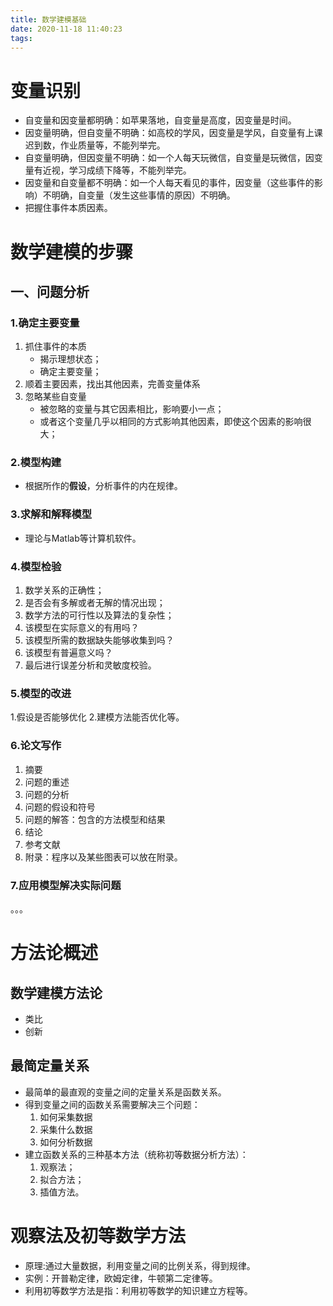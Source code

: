 ```yaml
---
title: 数学建模基础
date: 2020-11-18 11:40:23
tags:
---
```


# 变量识别

* 自变量和因变量都明确：如苹果落地，自变量是高度，因变量是时间。
* 因变量明确，但自变量不明确：如高校的学风，因变量是学风，自变量有上课迟到数，作业质量等，不能列举完。
* 自变量明确，但因变量不明确：如一个人每天玩微信，自变量是玩微信，因变量有近视，学习成绩下降等，不能列举完。
* 因变量和自变量都不明确：如一个人每天看见的事件，因变量（这些事件的影响）不明确，自变量（发生这些事情的原因）不明确。
* 把握住事件本质因素。

# 数学建模的步骤

## 一、问题分析

### 1.确定主要变量

1. 抓住事件的本质
   * 揭示理想状态；
   * 确定主要变量；
2. 顺着主要因素，找出其他因素，完善变量体系
3. 忽略某些自变量
   * 被忽略的变量与其它因素相比，影响要小一点；
   * 或者这个变量几乎以相同的方式影响其他因素，即使这个因素的影响很大；

### 2.模型构建

* 根据所作的**假设**，分析事件的内在规律。

### 3.求解和解释模型

* 理论与Matlab等计算机软件。

### 4.模型检验

1. 数学关系的正确性；
2. 是否会有多解或者无解的情况出现；
3. 数学方法的可行性以及算法的复杂性；
4. 该模型在实际意义的有用吗？
5. 该模型所需的数据缺失能够收集到吗？
6. 该模型有普遍意义吗？
7. 最后进行误差分析和灵敏度校验。

### 5.模型的改进

1.假设是否能够优化
2.建模方法能否优化等。

### 6.论文写作

1. 摘要
2. 问题的重述
3. 问题的分析
4. 问题的假设和符号
5. 问题的解答：包含的方法模型和结果
6. 结论
7. 参考文献
8. 附录：程序以及某些图表可以放在附录。

### 7.应用模型解决实际问题
。。。

# 方法论概述

## 数学建模方法论

* 类比
* 创新

## 最简定量关系

* 最简单的最直观的变量之间的定量关系是函数关系。
* 得到变量之间的函数关系需要解决三个问题：
  1.  如何采集数据
  2.  采集什么数据
  3.  如何分析数据
* 建立函数关系的三种基本方法（统称初等数据分析方法）：
  1. 观察法；
  2. 拟合方法；
  3. 插值方法。

# 观察法及初等数学方法

* 原理:通过大量数据，利用变量之间的比例关系，得到规律。
* 实例：开普勒定律，欧姆定律，牛顿第二定律等。
* 利用初等数学方法是指：利用初等数学的知识建立方程等。

